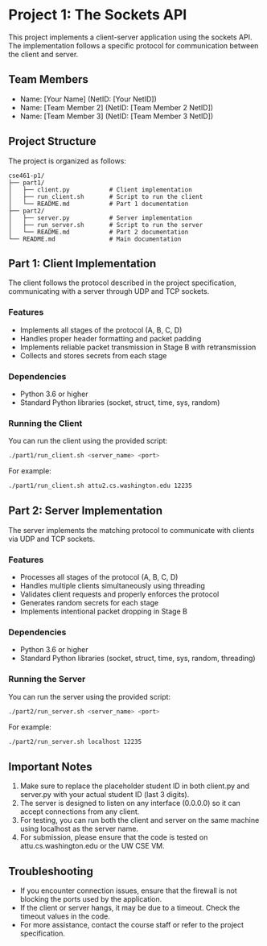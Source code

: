 # Project 1: The Sockets API

This project implements a client-server application using the sockets API. The implementation follows a specific protocol for communication between the client and server.

## Team Members

- Name: [Your Name] (NetID: [Your NetID])
- Name: [Team Member 2] (NetID: [Team Member 2 NetID])
- Name: [Team Member 3] (NetID: [Team Member 3 NetID])

## Project Structure

The project is organized as follows:

```
cse461-p1/
├── part1/
│   ├── client.py           # Client implementation
│   ├── run_client.sh       # Script to run the client
│   └── README.md           # Part 1 documentation
├── part2/
│   ├── server.py           # Server implementation
│   ├── run_server.sh       # Script to run the server
│   └── README.md           # Part 2 documentation
└── README.md               # Main documentation
```

## Part 1: Client Implementation

The client follows the protocol described in the project specification, communicating with a server through UDP and TCP sockets.

### Features

- Implements all stages of the protocol (A, B, C, D)
- Handles proper header formatting and packet padding
- Implements reliable packet transmission in Stage B with retransmission
- Collects and stores secrets from each stage

### Dependencies

- Python 3.6 or higher
- Standard Python libraries (socket, struct, time, sys, random)

### Running the Client

You can run the client using the provided script:

```bash
./part1/run_client.sh <server_name> <port>
```

For example:

```bash
./part1/run_client.sh attu2.cs.washington.edu 12235
```

## Part 2: Server Implementation

The server implements the matching protocol to communicate with clients via UDP and TCP sockets.

### Features

- Processes all stages of the protocol (A, B, C, D)
- Handles multiple clients simultaneously using threading
- Validates client requests and properly enforces the protocol
- Generates random secrets for each stage
- Implements intentional packet dropping in Stage B

### Dependencies

- Python 3.6 or higher
- Standard Python libraries (socket, struct, time, sys, random, threading)

### Running the Server

You can run the server using the provided script:

```bash
./part2/run_server.sh <server_name> <port>
```

For example:

```bash
./part2/run_server.sh localhost 12235
```

## Important Notes

1. Make sure to replace the placeholder student ID in both client.py and server.py with your actual student ID (last 3 digits).
2. The server is designed to listen on any interface (0.0.0.0) so it can accept connections from any client.
3. For testing, you can run both the client and server on the same machine using localhost as the server name.
4. For submission, please ensure that the code is tested on attu.cs.washington.edu or the UW CSE VM.

## Troubleshooting

- If you encounter connection issues, ensure that the firewall is not blocking the ports used by the application.
- If the client or server hangs, it may be due to a timeout. Check the timeout values in the code.
- For more assistance, contact the course staff or refer to the project specification.